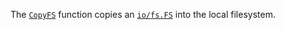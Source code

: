 The [`CopyFS`](/pkg/os#CopyFS) function copies an [`io/fs.FS`](/pkg/io/fs#FS)
into the local filesystem.
